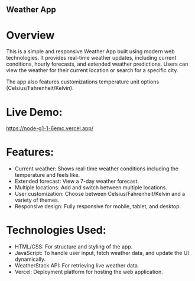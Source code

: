  ## Weather App
 # Overview
This is a simple and responsive Weather App built using modern web technologies. It provides real-time weather updates, including current conditions, hourly forecasts, and extended weather predictions. Users can view the weather for their current location or search for a specific city.

The app also features customizations temperature unit options (Celsius/Fahrenheit/Kelvin).

# Live Demo:
https://node-g1-1-6emc.vercel.app/

# Features:

- Current weather: Shows real-time weather conditions including the temperature and feels like.
- Extended forecast: View a 7-day weather forecast.
- Multiple locations: Add and switch between multiple locations.
- User customization: Choose between Celsius/Fahrenheit/Kelvin and a variety of themes.
- Responsive design: Fully responsive for mobile, tablet, and desktop.

# Technologies Used:
- HTML/CSS: For structure and styling of the app.
- JavaScript: To handle user input, fetch weather data, and update the UI dynamically.
- WeatherStack API: For retrieving live weather data.
- Vercel: Deployment platform for hosting the web application.
